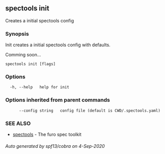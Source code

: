 ## spectools init

Creates a initial spectools config

### Synopsis

Init creates a initial spectools config with defaults.

Comming soon...

```
spectools init [flags]
```

### Options

```
  -h, --help   help for init
```

### Options inherited from parent commands

```
      --config string   config file (default is CWD/.spectools.yaml)
```

### SEE ALSO

* [spectools](spectools.md)	 - The furo spec toolkit

###### Auto generated by spf13/cobra on 4-Sep-2020
